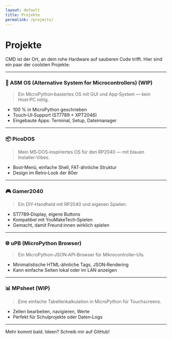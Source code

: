 ```yaml
---
layout: default
title: Projekte
permalink: /projects/
---
```


# Projekte

CMD ist der Ort, an dem rohe Hardware auf sauberen Code trifft. Hier sind ein paar der coolsten Projekte:

---

### 🔧 ASM OS (Alternative System for Microcontrollers) (WIP)

> Ein MicroPython‑basiertes OS mit GUI und App‑System — kein Host‑PC nötig.

- 100 % in MicroPython geschrieben
- Touch‑UI‑Support (ST7789 + XPT2046)
- Eingebaute Apps: Terminal, Setup, Dateimanager

---

### 📦 PicoDOS

> Mein MS‑DOS‑inspiriertes OS für den RP2040 — mit blauen Installer‑Vibes.

- Boot‑Menü, einfache Shell, FAT‑ähnliche Struktur
- Design im Retro‑Look der 80er

---

### 🎮 Gamer2040

> Ein DIY‑Handheld mit RP2040 und eigenen Spielen.

- ST7789‑Display, eigene Buttons
- Kompatibel mit YouMakeTech‑Spielen
- Gemacht, damit Freund:innen wirklich spielen

---

### 🌐 uPB (MicroPython Browser)

> Ein MicroPython‑JSON‑API‑Browser für Mikrocontroller‑UIs.

- Minimalistische HTML‑ähnliche Tags, JSON‑Rendering
- Kann einfache Seiten lokal oder im LAN anzeigen

---

### 📊 MPsheet (WIP)

> Eine einfache Tabellenkalkulation in MicroPython für Touchscreens.

- Zellen bearbeiten, navigieren, Werte
- Perfekt für Schulprojekte oder Daten‑Logs

---

Mehr kommt bald. Ideen? Schreib mir auf GitHub!
